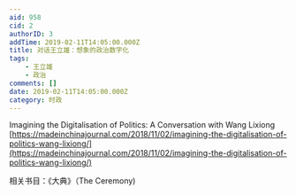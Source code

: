 ```yaml
---
aid: 958
cid: 2
authorID: 3
addTime: 2019-02-11T14:05:00.000Z
title: 对话王立雄：想象的政治数字化
tags:
    - 王立雄
    - 政治
comments: []
date: 2019-02-11T14:05:00.000Z
category: 时政
---
```


Imagining the Digitalisation of Politics: A Conversation with Wang Lixiong [https://madeinchinajournal.com/2018/11/02/imagining-the-digitalisation-of-politics-wang-lixiong/](https://madeinchinajournal.com/2018/11/02/imagining-the-digitalisation-of-politics-wang-lixiong/)

相关书目：《大典》（The Ceremony)
